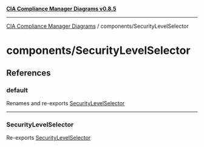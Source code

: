 [**CIA Compliance Manager Diagrams v0.8.5**](../../README.md)

***

[CIA Compliance Manager Diagrams](../../modules.md) / components/SecurityLevelSelector

# components/SecurityLevelSelector

## References

### default

Renames and re-exports [SecurityLevelSelector](../securitylevel/SecurityLevelSelector/variables/SecurityLevelSelector.md)

***

### SecurityLevelSelector

Re-exports [SecurityLevelSelector](../securitylevel/SecurityLevelSelector/variables/SecurityLevelSelector.md)
